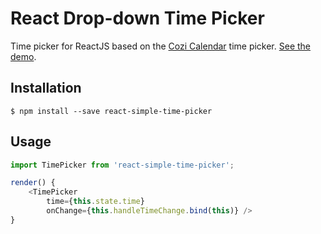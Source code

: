 # React Drop-down Time Picker
Time picker for ReactJS based on the [Cozi Calendar](https://www.cozi.com/calendar) time picker. [See the demo](https://dpalma.github.io/react-dropdown-timepicker/).

## Installation

```shell
$ npm install --save react-simple-time-picker
```

## Usage

```javascript
import TimePicker from 'react-simple-time-picker';

render() {
	<TimePicker
		time={this.state.time}
		onChange={this.handleTimeChange.bind(this)} />
}
```
